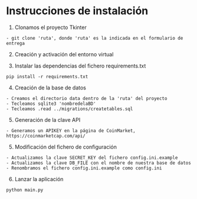 # Instrucciones de instalación
1. Clonamos el proyecto Tkinter
```
- git clone 'ruta', donde 'ruta' es la indicada en el formulario de entrega
```

2. Creación y activación del entorno virtual

3. Instalar las dependencias del fichero requirements.txt
```
pip install -r requirements.txt
```

4. Creación de la base de datos
```
- Creamos el directorio data dentro de la 'ruta' del proyecto
- Tecleamos sqlite3 'nombredelaBD'
- Tecleamos .read ../migrations/createtables.sql
```

5. Generación de la clave API
```
- Generamos un APIKEY en la página de CoinMarket, https://coinmarketcap.com/api/
```

5. Modificación del fichero de configuración
```
- Actualizamos la clave SECRET_KEY del fichero config.ini.example
- Actualizamos la clave DB_FILE con el nombre de nuestra base de datos
- Renombramos el fichero config.ini.example como config.ini
```

6. Lanzar la aplicación
```
python main.py
```